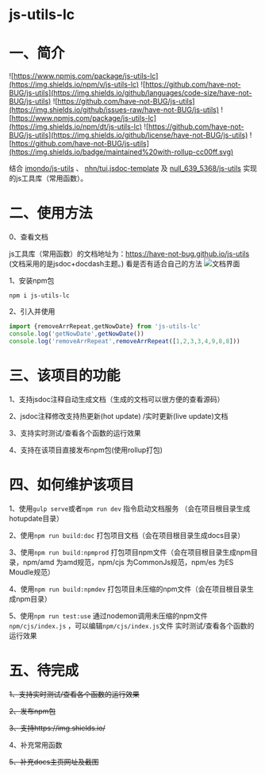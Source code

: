 # js-utils-lc

# 一、简介
![https://www.npmjs.com/package/js-utils-lc](https://img.shields.io/npm/v/js-utils-lc)
![https://github.com/have-not-BUG/js-utils](https://img.shields.io/github/languages/code-size/have-not-BUG/js-utils)
![https://github.com/have-not-BUG/js-utils](https://img.shields.io/github/issues-raw/have-not-BUG/js-utils)
![https://www.npmjs.com/package/js-utils-lc](https://img.shields.io/npm/dt/js-utils-lc)
![https://github.com/have-not-BUG/js-utils](https://img.shields.io/github/license/have-not-BUG/js-utils)
![https://github.com/have-not-BUG/js-utils](https://img.shields.io/badge/maintained%20with-rollup-cc00ff.svg)





结合 [imondo/js-utils](https://github.com/imondo/js-utils) 、 [nhn/tui.jsdoc-template](https://github.com/nhn/tui.jsdoc-template) 及 [null_639_5368/js-utils](https://gitee.com/null_639_5368/js-utils)
实现的js工具库（常用函数）。




# 二、使用方法

0、查看文档

js工具库（常用函数）的文档地址为：https://have-not-bug.github.io/js-utils
(文档采用的是jsdoc+docdash主题。)
看是否有适合自己的方法
![文档界面](https://publicimage-1251317493.file.myqcloud.com/reportBug/202107191818355815.png)

1、安装npm包

`npm i js-utils-lc`

2、引入并使用

```javascript
import {removeArrRepeat,getNowDate} from 'js-utils-lc'
console.log('getNowDate',getNowDate())
console.log('removeArrRepeat',removeArrRepeat([1,2,3,3,4,9,8,8]))
```

# 三、该项目的功能
1、支持jsdoc注释自动生成文档（生成的文档可以很方便的查看源码）

2、jsdoc注释修改支持热更新(hot update) /实时更新(live update)文档

3、支持实时测试/查看各个函数的运行效果

4、支持在该项目直接发布npm包(使用rollup打包)


# 四、如何维护该项目
1、使用`gulp serve`或者`npm run dev` 指令启动文档服务 （会在项目根目录生成hotupdate目录）

2、使用`npm run build:doc` 打包项目文档（会在项目根目录生成docs目录）

3、使用`npm run build:npmprod` 打包项目npm文件（会在项目根目录生成npm目录，npm/amd 为amd规范，npm/cjs 为CommonJs规范，npm/es 为ES Moudle规范）

4、使用`npm run build:npmdev` 打包项目未压缩的npm文件（会在项目根目录生成npm目录）

5、使用`npm run test:use` 通过nodemon调用未压缩的npm文件 `npm/cjs/index.js` ，可以编辑`npm/cjs/index.js`文件 实时测试/查看各个函数的运行效果








# 五、待完成
~~1、支持实时测试/查看各个函数的运行效果~~

~~2、发布npm包~~

~~3、支持https://img.shields.io/~~

4、补充常用函数

~~5、补充docs主页网址及截图~~


